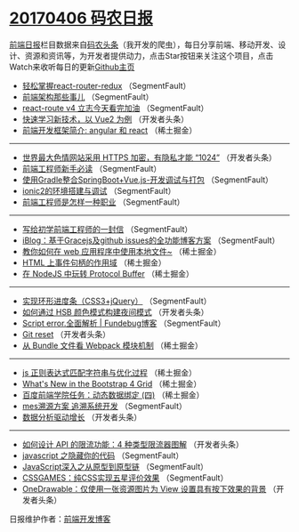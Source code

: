 # [20170406 码农日报](06.md)

[前端日报](https://qdkfweb.cn/c/news)栏目数据来自[码农头条](https://toutiao.qdkfweb.cn/)（我开发的爬虫），每日分享前端、移动开发、设计、资源和资讯等，为开发者提供动力，点击Star按钮来关注这个项目，点击Watch来收听每日的更新[Github主页](https://github.com/kujian/frontendDaily)
* [轻松掌握react-router-redux](https://toutiao.qdkfweb.cn/33391.html) （SegmentFault）
* [前端架构那些事儿](https://toutiao.qdkfweb.cn/33485.html) （SegmentFault）
* [react-route v4  立志今天看完加油](https://toutiao.qdkfweb.cn/33479.html) （SegmentFault）
* [快速学习新技术，以 Vue2 为例](https://toutiao.qdkfweb.cn/33523.html) （开发者头条）
* [前端开发框架简介: angular 和 react](https://toutiao.qdkfweb.cn/33461.html) （稀土掘金）

***
* [世界最大色情网站采用 HTTPS 加密，有隐私才能 “1024”](https://toutiao.qdkfweb.cn/33521.html) （开发者头条）
* [前端工程师新手必读](https://toutiao.qdkfweb.cn/33480.html) （SegmentFault）
* [使用Gradle整合SpringBoot+Vue.js-开发调试与打包](https://toutiao.qdkfweb.cn/33513.html) （SegmentFault）
* [ionic2的环境搭建与调试](https://toutiao.qdkfweb.cn/33514.html) （SegmentFault）
* [前端工程师是怎样一种职业](https://toutiao.qdkfweb.cn/33484.html) （SegmentFault）

***
* [写给初学前端工程师的一封信](https://toutiao.qdkfweb.cn/33477.html) （SegmentFault）
* [iBlog：基于Gracejs及github issues的全功能博客方案](https://toutiao.qdkfweb.cn/33502.html) （SegmentFault）
* [教你如何在 web 应用程序中使用本地文件~](https://toutiao.qdkfweb.cn/33459.html) （稀土掘金）
* [HTML 上事件句柄的作用域](https://toutiao.qdkfweb.cn/33460.html) （稀土掘金）
* [在 NodeJS 中玩转 Protocol Buffer](https://toutiao.qdkfweb.cn/33462.html) （稀土掘金）

***
* [实现环形进度条（CSS3+jQuery）](https://toutiao.qdkfweb.cn/33506.html) （SegmentFault）
* [如何通过 HSB 颜色模式构建夜间模式](https://toutiao.qdkfweb.cn/33539.html) （开发者头条）
* [Script error.全面解析 | Fundebug博客](https://toutiao.qdkfweb.cn/33476.html) （SegmentFault）
* [Git reset](https://toutiao.qdkfweb.cn/33530.html) （开发者头条）
* [从 Bundle 文件看 Webpack 模块机制](https://toutiao.qdkfweb.cn/33455.html) （稀土掘金）

***
* [js 正则表达式匹配字符串与优化过程](https://toutiao.qdkfweb.cn/33465.html) （稀土掘金）
* [What&#x27;s New in the Bootstrap 4 Grid](https://toutiao.qdkfweb.cn/33466.html) （稀土掘金）
* [百度前端学院任务：动态数据绑定 (四)](https://toutiao.qdkfweb.cn/33458.html) （稀土掘金）
* [mes溯源方案 追溯系统开发](https://toutiao.qdkfweb.cn/33512.html) （SegmentFault）
* [数据分析驱动增长](https://toutiao.qdkfweb.cn/33535.html) （开发者头条）

***
* [如何设计 API 的限流功能：4 种类型限流器图解](https://toutiao.qdkfweb.cn/33536.html) （开发者头条）
* [javascript 之隐藏你的代码](https://toutiao.qdkfweb.cn/33482.html) （SegmentFault）
* [JavaScript深入之从原型到原型链](https://toutiao.qdkfweb.cn/33483.html) （SegmentFault）
* [CSSGAMES：纯CSS实现五星评价效果](https://toutiao.qdkfweb.cn/33505.html) （SegmentFault）
* [OneDrawable：仅使用一张资源图片为 View 设置具有按下效果的背景](https://toutiao.qdkfweb.cn/33538.html) （开发者头条）

日报维护作者：[前端开发博客](https://qdkfweb.cn/) 